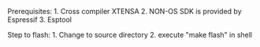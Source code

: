 Prerequisites:
    1. Cross compiler XTENSA
    2. NON-OS SDK is provided by Espressif
    3. Esptool

Step to flash:
    1. Change to source directory
    2. execute "make flash" in shell
